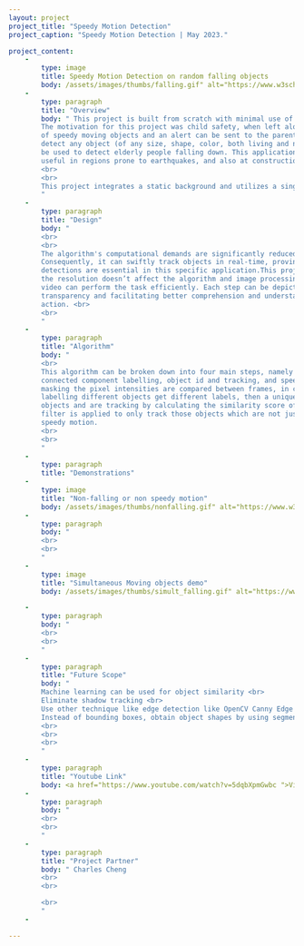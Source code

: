 ```yaml
---
layout: project
project_title: "Speedy Motion Detection"
project_caption: "Speedy Motion Detection | May 2023."

project_content:
    - 
        type: image
        title: Speedy Motion Detection on random falling objects
        body: /assets/images/thumbs/falling.gif" alt="https://www.w3schools.com/bootstrap4/paris.jpg
    -
        type: paragraph
        title: "Overview"
        body: " This project is built from scratch with minimal use of black-box libraries. <br>
        The motivation for this project was child safety, when left alone at home, are in danger <br>
        of speedy moving objects and an alert can be sent to the parent. The algorithm can also <br>
        detect any object (of any size, shape, color, both living and non-living objects). It can also <br>
        be used to detect elderly people falling down. This application can particularly prove to be <br>
        useful in regions prone to earthquakes, and also at construction sites. <br>
        <br>
        <br>
        This project integrates a static background and utilizes a single point perspective camera view.
        "
    -
        type: paragraph
        title: "Design"
        body: "
        <br>
        <br>
        The algorithm's computational demands are significantly reduced as it avoids the use of neural networks. <br>
        Consequently, it can swiftly track objects in real-time, proving particularly advantageous when rapid <br>
        detections are essential in this specific application.This project is camera type independent where <br>
        the resolution doesn’t affect the algorithm and image processing and even low resolution <br>
        video can perform the task efficiently. Each step can be depicted visually, enhancing <br>
        transparency and facilitating better comprehension and understanding of each individual <br>
        action. <br>
        <br>
        "
    -
        type: paragraph
        title: "Algorithm"
        body: "
        <br>
        This algorithm can be broken down into four main steps, namely motion masking, <br>
        connected component labelling, object id and tracking, and speed filter. In motion <br>
        masking the pixel intensities are compared between frames, in connected component <br>
        labelling different objects get different labels, then a unique id is extracted for unique <br>
        objects and are tracking by calculating the similarity score of each object. Lastly, a speed <br>
        filter is applied to only track those objects which are not just moving but having a <br>
        speedy motion.
        <br>
        <br>
        "
    -
        type: paragraph
        title: "Demonstrations"
    -
        type: image
        title: "Non-falling or non speedy motion"
        body: /assets/images/thumbs/nonfalling.gif" alt="https://www.w3schools.com/bootstrap4/paris.jpg
    -
        type: paragraph
        body: "
        <br>
        <br>
        "
    -
        type: image
        title: "Simultaneous Moving objects demo"
        body: /assets/images/thumbs/simult_falling.gif" alt="https://www.w3schools.com/bootstrap4/paris.jpg

    -
        type: paragraph
        body: "
        <br>
        <br>
        "
    -
        type: paragraph
        title: "Future Scope"
        body: " 
        Machine learning can be used for object similarity <br>
        Eliminate shadow tracking <br>
        Use other technique like edge detection like OpenCV Canny Edge Detection <br>
        Instead of bounding boxes, obtain object shapes by using segmentation techniques
        <br>
        <br>
        <br>
        "
    -
        type: paragraph
        title: "Youtube Link"
        body: <a href="https://www.youtube.com/watch?v=5dqbXpmGwbc ">Video Presentation Link</a>
    -
        type: paragraph
        body: "
        <br>
        <br>
        "
    -
        type: paragraph
        title: "Project Partner"
        body: " Charles Cheng
        <br>
        <br>

        <br>
        "
    -

---
```


